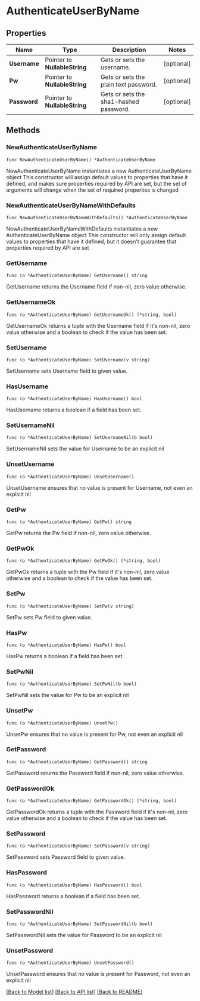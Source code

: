 # AuthenticateUserByName

## Properties

Name | Type | Description | Notes
------------ | ------------- | ------------- | -------------
**Username** | Pointer to **NullableString** | Gets or sets the username. | [optional] 
**Pw** | Pointer to **NullableString** | Gets or sets the plain text password. | [optional] 
**Password** | Pointer to **NullableString** | Gets or sets the sha1-hashed password. | [optional] 

## Methods

### NewAuthenticateUserByName

`func NewAuthenticateUserByName() *AuthenticateUserByName`

NewAuthenticateUserByName instantiates a new AuthenticateUserByName object
This constructor will assign default values to properties that have it defined,
and makes sure properties required by API are set, but the set of arguments
will change when the set of required properties is changed

### NewAuthenticateUserByNameWithDefaults

`func NewAuthenticateUserByNameWithDefaults() *AuthenticateUserByName`

NewAuthenticateUserByNameWithDefaults instantiates a new AuthenticateUserByName object
This constructor will only assign default values to properties that have it defined,
but it doesn't guarantee that properties required by API are set

### GetUsername

`func (o *AuthenticateUserByName) GetUsername() string`

GetUsername returns the Username field if non-nil, zero value otherwise.

### GetUsernameOk

`func (o *AuthenticateUserByName) GetUsernameOk() (*string, bool)`

GetUsernameOk returns a tuple with the Username field if it's non-nil, zero value otherwise
and a boolean to check if the value has been set.

### SetUsername

`func (o *AuthenticateUserByName) SetUsername(v string)`

SetUsername sets Username field to given value.

### HasUsername

`func (o *AuthenticateUserByName) HasUsername() bool`

HasUsername returns a boolean if a field has been set.

### SetUsernameNil

`func (o *AuthenticateUserByName) SetUsernameNil(b bool)`

 SetUsernameNil sets the value for Username to be an explicit nil

### UnsetUsername
`func (o *AuthenticateUserByName) UnsetUsername()`

UnsetUsername ensures that no value is present for Username, not even an explicit nil
### GetPw

`func (o *AuthenticateUserByName) GetPw() string`

GetPw returns the Pw field if non-nil, zero value otherwise.

### GetPwOk

`func (o *AuthenticateUserByName) GetPwOk() (*string, bool)`

GetPwOk returns a tuple with the Pw field if it's non-nil, zero value otherwise
and a boolean to check if the value has been set.

### SetPw

`func (o *AuthenticateUserByName) SetPw(v string)`

SetPw sets Pw field to given value.

### HasPw

`func (o *AuthenticateUserByName) HasPw() bool`

HasPw returns a boolean if a field has been set.

### SetPwNil

`func (o *AuthenticateUserByName) SetPwNil(b bool)`

 SetPwNil sets the value for Pw to be an explicit nil

### UnsetPw
`func (o *AuthenticateUserByName) UnsetPw()`

UnsetPw ensures that no value is present for Pw, not even an explicit nil
### GetPassword

`func (o *AuthenticateUserByName) GetPassword() string`

GetPassword returns the Password field if non-nil, zero value otherwise.

### GetPasswordOk

`func (o *AuthenticateUserByName) GetPasswordOk() (*string, bool)`

GetPasswordOk returns a tuple with the Password field if it's non-nil, zero value otherwise
and a boolean to check if the value has been set.

### SetPassword

`func (o *AuthenticateUserByName) SetPassword(v string)`

SetPassword sets Password field to given value.

### HasPassword

`func (o *AuthenticateUserByName) HasPassword() bool`

HasPassword returns a boolean if a field has been set.

### SetPasswordNil

`func (o *AuthenticateUserByName) SetPasswordNil(b bool)`

 SetPasswordNil sets the value for Password to be an explicit nil

### UnsetPassword
`func (o *AuthenticateUserByName) UnsetPassword()`

UnsetPassword ensures that no value is present for Password, not even an explicit nil

[[Back to Model list]](../README.md#documentation-for-models) [[Back to API list]](../README.md#documentation-for-api-endpoints) [[Back to README]](../README.md)


